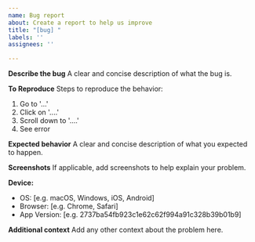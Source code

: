 ```yaml
---
name: Bug report
about: Create a report to help us improve
title: "[bug] "
labels: ''
assignees: ''

---
```


**Describe the bug**
A clear and concise description of what the bug is.

**To Reproduce**
Steps to reproduce the behavior:
1. Go to '...'
2. Click on '....'
3. Scroll down to '....'
4. See error

**Expected behavior**
A clear and concise description of what you expected to happen.

**Screenshots**
If applicable, add screenshots to help explain your problem.

**Device:**
 - OS: [e.g. macOS, Windows, iOS, Android]
 - Browser: [e.g. Chrome, Safari]
 - App Version: [e.g. 2737ba54fb923c1e62c62f994a91c328b39b01b9]


**Additional context**
Add any other context about the problem here.
